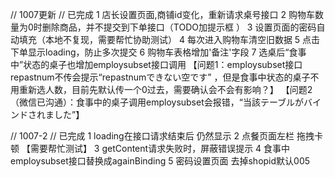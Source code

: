 
// 1007更新
// 已完成
1 店长设置页面,商铺id变化，重新请求桌号接口
2 购物车数量为0时删除商品，并不提交到下单接口（TODO加提示框  ）
3 设置页面的密码自动填充（本地不复现，需要帮忙协助测试）
4 每次进入购物车清空旧数据
5 点击下单显示loading，防止多次提交
6 购物车表格增加'备注'字段
7 选桌后“食事中”状态的桌子也增加employsubset接口调用
【问题1：employsubset接口repastnum不传会提示“repastnumできない空です” ，但是食事中状态的桌子不用重新选人数，目前先默认传一个0过去，需要确认会不会有影响？】
【问题2（微信已沟通）：食事中的桌子调用employsubset会报错，“当該テーブルがバインドされました”】


// 1007-2
// 已完成
1 loading在接口请求结束后 仍然显示
2 点餐页面左栏 拖拽卡顿 【需要帮忙测试】
3 getContent请求失败时，屏蔽错误提示
4 食事中employsubset接口替换成againBinding
5 密码设置页面 去掉shopid默认005